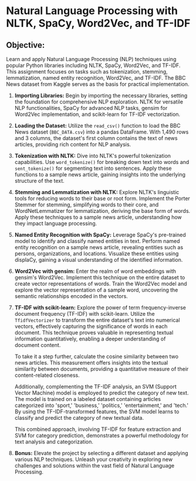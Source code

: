 # Natural Language Processing with NLTK, SpaCy, Word2Vec, and TF-IDF

## Objective:
Learn and apply Natural Language Processing (NLP) techniques using popular Python libraries including NLTK, SpaCy, Word2Vec, and TF-IDF. This assignment focuses on tasks such as tokenization, stemming, lemmatization, named entity recognition, Word2Vec, and TF-IDF. The BBC News dataset from Kaggle serves as the basis for practical implementation.

1. **Importing Libraries:**
   Begin by importing the necessary libraries, setting the foundation for comprehensive NLP exploration. NLTK for versatile NLP functionalities, SpaCy for advanced NLP tasks, gensim for Word2Vec implementation, and scikit-learn for TF-IDF vectorization.

2. **Loading the Dataset:**
   Utilize the `read_csv()` function to load the BBC News dataset (`BBC_DATA.csv`) into a pandas DataFrame. With 1,490 rows and 3 columns, the dataset's first column contains the text of news articles, providing rich content for NLP analysis.

3. **Tokenization with NLTK:**
   Dive into NLTK's powerful tokenization capabilities. Use `word_tokenize()` for breaking down text into words and `sent_tokenize()` for segmenting text into sentences. Apply these functions to a sample news article, gaining insights into the underlying structure of the text.

4. **Stemming and Lemmatization with NLTK:**
   Explore NLTK's linguistic tools for reducing words to their base or root form. Implement the Porter Stemmer for stemming, simplifying words to their core, and WordNetLemmatizer for lemmatization, deriving the base form of words. Apply these techniques to a sample news article, understanding how they impact language processing.

5. **Named Entity Recognition with SpaCy:**
   Leverage SpaCy's pre-trained model to identify and classify named entities in text. Perform named entity recognition on a sample news article, revealing entities such as persons, organizations, and locations. Visualize these entities using displaCy, gaining a visual understanding of the identified information.

6. **Word2Vec with gensim:**
   Enter the realm of word embeddings with gensim's Word2Vec. Implement this technique on the entire dataset to create vector representations of words. Train the Word2Vec model and explore the vector representation of a sample word, uncovering the semantic relationships encoded in the vectors.

7. **TF-IDF with scikit-learn:**
   Explore the power of term frequency-inverse document frequency (TF-IDF) with scikit-learn. Utilize the `TfidfVectorizer` to transform the entire dataset's text into numerical vectors, effectively capturing the significance of words in each document. This technique proves valuable in representing textual information quantitatively, enabling a deeper understanding of document content.

   To take it a step further, calculate the cosine similarity between two news articles. This measurement offers insights into the textual similarity between documents, providing a quantitative measure of their content-related closeness.

   Additionally, complementing the TF-IDF analysis, an SVM (Support Vector Machine) model is employed to predict the category of new text. The model is trained on a labeled dataset containing articles categorized into 'sport,' 'business,' 'politics,' 'entertainment,' and 'tech.' By using the TF-IDF-transformed features, the SVM model learns to classify and predict the category of new textual data.

   This combined approach, involving TF-IDF for feature extraction and SVM for category prediction, demonstrates a powerful methodology for text analysis and categorization.

8. **Bonus:**
   Elevate the project by selecting a different dataset and applying various NLP techniques. Unleash your creativity in exploring new challenges and solutions within the vast field of Natural Language Processing.
